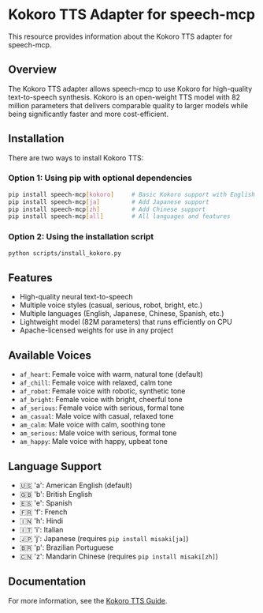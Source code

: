 # Kokoro TTS Adapter for speech-mcp

This resource provides information about the Kokoro TTS adapter for speech-mcp.

## Overview

The Kokoro TTS adapter allows speech-mcp to use Kokoro for high-quality text-to-speech synthesis. Kokoro is an open-weight TTS model with 82 million parameters that delivers comparable quality to larger models while being significantly faster and more cost-efficient.

## Installation

There are two ways to install Kokoro TTS:

### Option 1: Using pip with optional dependencies

```bash
pip install speech-mcp[kokoro]     # Basic Kokoro support with English
pip install speech-mcp[ja]         # Add Japanese support
pip install speech-mcp[zh]         # Add Chinese support
pip install speech-mcp[all]        # All languages and features
```

### Option 2: Using the installation script

```bash
python scripts/install_kokoro.py
```

## Features

- High-quality neural text-to-speech
- Multiple voice styles (casual, serious, robot, bright, etc.)
- Multiple languages (English, Japanese, Chinese, Spanish, etc.)
- Lightweight model (82M parameters) that runs efficiently on CPU
- Apache-licensed weights for use in any project

## Available Voices

- `af_heart`: Female voice with warm, natural tone (default)
- `af_chill`: Female voice with relaxed, calm tone
- `af_robot`: Female voice with robotic, synthetic tone
- `af_bright`: Female voice with bright, cheerful tone
- `af_serious`: Female voice with serious, formal tone
- `am_casual`: Male voice with casual, relaxed tone
- `am_calm`: Male voice with calm, soothing tone
- `am_serious`: Male voice with serious, formal tone
- `am_happy`: Male voice with happy, upbeat tone

## Language Support

- 🇺🇸 'a': American English (default)
- 🇬🇧 'b': British English
- 🇪🇸 'e': Spanish
- 🇫🇷 'f': French
- 🇮🇳 'h': Hindi
- 🇮🇹 'i': Italian
- 🇯🇵 'j': Japanese (requires `pip install misaki[ja]`)
- 🇧🇷 'p': Brazilian Portuguese
- 🇨🇳 'z': Mandarin Chinese (requires `pip install misaki[zh]`)

## Documentation

For more information, see the [Kokoro TTS Guide](../docs/kokoro-tts-guide.md).